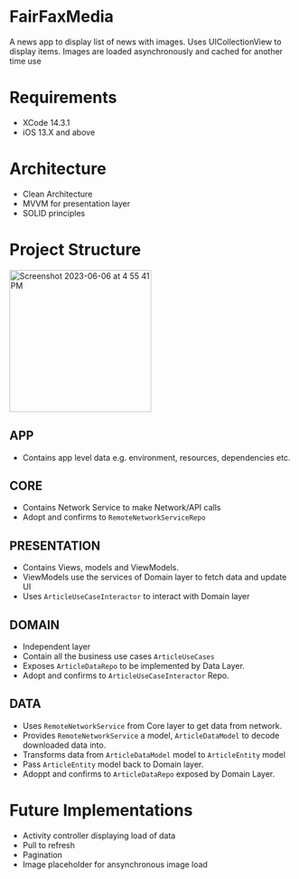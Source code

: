 # FairFaxMedia
A news app to display list of news with images. 
Uses UICollectionView to display items. Images are loaded asynchronously and cached for another time use

# Requirements
- XCode 14.3.1
- iOS 13.X and above

# Architecture
- Clean Architecture
- MVVM for presentation layer
- SOLID principles

# Project Structure
<img width="251" alt="Screenshot 2023-06-06 at 4 55 41 PM" src="https://github.com/prakashojha/FairFaxMedia/assets/8487111/3f500539-4dee-4bbc-8bc0-352d459c70b6">

## APP
- Contains app level data e.g. environment, resources, dependencies etc.
## CORE
- Contains Network Service to make Network/API calls
- Adopt and confirms to `RemoteNetworkServiceRepo`
## PRESENTATION
- Contains Views, models and ViewModels.
- ViewModels use the services of Domain layer to fetch data and update UI
- Uses `ArticleUseCaseInteractor` to interact with Domain layer
## DOMAIN
- Independent layer
- Contain all the business use cases `ArticleUseCases`
- Exposes `ArticleDataRepo` to be implemented by Data Layer.
- Adopt and confirms to `ArticleUseCaseInteractor` Repo.
## DATA
- Uses `RemoteNetworkService` from Core layer to get data from network.
- Provides `RemoteNetworkService` a model, `ArticleDataModel` to decode downloaded data into.
- Transforms data from `ArticleDataModel` model to `ArticleEntity` model
- Pass `ArticleEntity` model back to Domain layer.
- Adoppt and confirms to `ArticleDataRepo` exposed by Domain Layer.

# Future Implementations
- Activity controller displaying load of data
- Pull to refresh
- Pagination
- Image placeholder for ansynchronous image load

